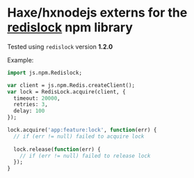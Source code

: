 # Haxe/hxnodejs externs for the [redislock](https://www.npmjs.com/package/redislock) npm library

Tested using `redislock` version **1.2.0**

Example:
```haxe
import js.npm.Redislock;

var client = js.npm.Redis.createClient();
var lock = RedisLock.acquire(client, {
  timeout: 20000,
  retries: 3,
  delay: 100
});

lock.acquire('app:feature:lock', function(err) {
  // if (err != null) failed to acquire lock
  
  lock.release(function(err) {
    // if (err != null) failed to release lock
  });
}
```
